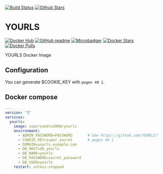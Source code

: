 [![Build Status](https://img.shields.io/travis/SuperSandro2000/docker-images.svg?maxAge=43200)](https://travis-ci.org/SuperSandro2000/docker-images)
[![Github Stars](https://img.shields.io/github/stars/supersandro2000/docker-images.svg?maxAge=43200&label=Stars)](https://github.com/SuperSandro2000/docker-images)

# YOURLS

[![Docker Hub](https://img.shields.io/badge/Docker-hub-blue.svg)](https://hub.docker.com/r/supersandro2000/yourls/)
[![GitHub readme](https://img.shields.io/badge/GitHub-readme-blue.svg)](https://github.com/SuperSandro2000/docker-images/blob/master/yourls/README.md)
[![Microbadger](https://images.microbadger.com/badges/image/supersandro2000/yourls.svg)](https://microbadger.com/images/supersandro2000/yourls)
[![Docker Stars](https://img.shields.io/docker/stars/supersandro2000/yourls.svg?maxAge=43200)](https://hub.docker.com/r/supersandro2000/yourls/)
[![Docker Pulls](https://img.shields.io/docker/pulls/supersandro2000/yourls.svg?maxAge=43200)](https://hub.docker.com/r/supersandro2000/yourls/)

YOURLS Docker Image

## Configuration

You can generate $COOKIE_KEY with ``pwgen 40 1``.

## Docker compose

````yaml
---
version: "3"
services:
  yourls:
    image: supersandro2000/yourls
    environment:
      - ADMIN_PASSWORD=PASSWORD       # See https://github.com/YOURLS/YOURLS/wiki/Username-Passwords
      - COOKIE_KEY=super_secret       # pwgen 40 1
      - DOMAIN=yourls.example.com
      - DB_HOST=db_yourls
      - DB_NAME=yourls
      - DB_PASSWORD=secret_password
      - DB_USER=yourls
    restart: unless-stopped
````
